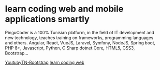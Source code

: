 <div>
<h1> learn coding
web and mobile applications smartly </h1>
<p>PinguCoder is a 100% Tunisian platform, in the field of IT development and new technology, teaches training on frameworks, programming languages ​​and others. Angular, React, VueJS, Laravel, Symfony, NodeJS, Spring boot, PHP 8+, Javascript, Python, C Sharp dotnet Core, HTML5, CSS3, Bootstrap...</p>

<div>
<a href="[https://pingucoder.com/](https://samarayadi.github.io/YoutubyTNBoot.github.io/)">YoutubyTN-Bootstrap</a>
<a href="https://pingucoder.com/">learn coding web</a>
</div>
</div> 
